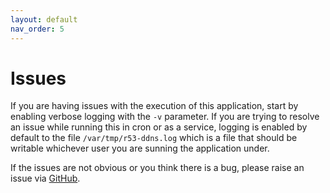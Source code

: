 ```yaml
---
layout: default
nav_order: 5
---
```


# Issues

If you are having issues with the execution of this application, start by enabling verbose logging with the `-v` parameter.  If you are trying to resolve an issue while running this in cron or as a service, logging is enabled by default to the file `/var/tmp/r53-ddns.log` which is a file that should be writable whichever user you are sunning the application under.

If the issues are not obvious or you think there is a bug, please raise an issue via [GitHub](https://github.com/a1ecbr0wn/homebrew-r53-ddns/issues).
